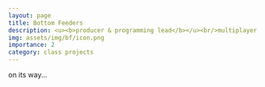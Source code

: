 ```yaml
---
layout: page
title: Bottom Feeders
description: <u><b>producer & programming lead</b></u><br/>multiplayer platforming party game<br/>january - may 2025
img: assets/img/bf/icon.png
importance: 2
category: class projects
---
```


on its way...
